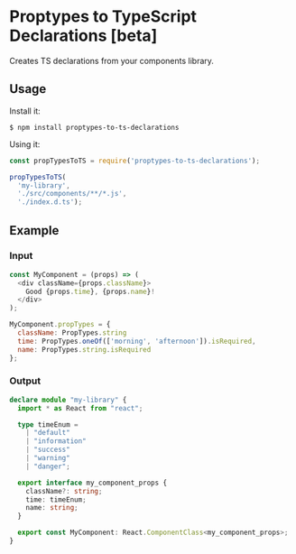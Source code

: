 # Proptypes to TypeScript Declarations [beta]

Creates TS declarations from your components library.

## Usage

Install it:

```
$ npm install proptypes-to-ts-declarations
```

Using it:

```javascript
const propTypesToTS = require('proptypes-to-ts-declarations');

propTypesToTS(
  'my-library',
  './src/components/**/*.js',
  './index.d.ts');
```

## Example

### Input

```javascript
const MyComponent = (props) => (
  <div className={props.className}>
    Good {props.time}, {props.name}!
  </div>
);

MyComponent.propTypes = {
  className: PropTypes.string
  time: PropTypes.oneOf(['morning', 'afternoon']).isRequired,
  name: PropTypes.string.isRequired
};
```

### Output

```typescript
declare module "my-library" {
  import * as React from "react";

  type timeEnum =
    | "default"
    | "information"
    | "success"
    | "warning"
    | "danger";

  export interface my_component_props {
    className?: string;
    time: timeEnum;
    name: string;
  }

  export const MyComponent: React.ComponentClass<my_component_props>;
}
```
